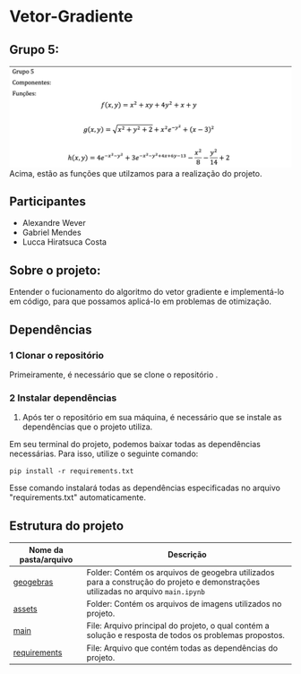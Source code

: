 # Vetor-Gradiente

## Grupo 5:
![info](./assets/info.jpg)
Acima, estão as funções que utilzamos para a realização do projeto.

## Participantes
- Alexandre Wever
- Gabriel Mendes
- Lucca Hiratsuca Costa


## Sobre o projeto:
Entender o fucionamento do algoritmo do vetor gradiente e implementá-lo em código, para que possamos aplicá-lo em problemas de otimização.

## Dependências
### 1 Clonar o repositório
Primeiramente, é necessário que se clone o repositório . <br>

### 2 Instalar dependências
1) Após ter o repositório em sua máquina, é necessário que se instale as dependências que o projeto utiliza.  

Em seu terminal do projeto, podemos baixar todas as dependências necessárias. Para isso, utilize o seguinte comando: <br>
``` 
pip install -r requirements.txt 
```

Esse comando instalará todas as dependências especificadas no arquivo "requirements.txt" automaticamente.


## Estrutura do projeto

| Nome da pasta/arquivo | Descrição | 
| ------------- | --------- |
| [geogebras](./geogebras) | Folder: Contém os arquivos de geogebra utilizados para a construção do projeto e demonstrações utilizadas no arquivo `main.ipynb` |
| [assets](./assets) | Folder: Contém os arquivos de imagens utilizados no projeto. |
| [main](./main.ipynb) | File: Arquivo principal do projeto, o qual contém a solução e resposta de todos os problemas propostos. |
| [requirements](./requirements.txt) | File: Arquivo que contém todas as dependências do projeto. |
